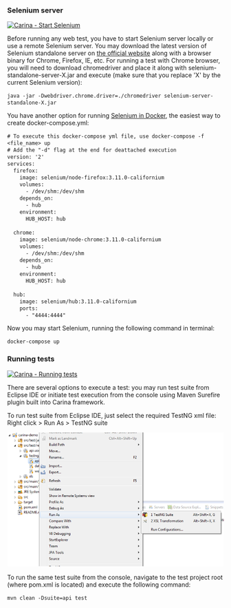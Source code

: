 ### Selenium server

[![Carina - Start Selenium](https://raw.githubusercontent.com/qaprosoft/carina/master/docs/img/video.png)](https://youtu.be/YGXsVoEY74M)

Before running any web test, you have to start Selenium server locally or use a remote Selenium server. You may download the latest version of Selenium standalone server on [the official website](https://www.seleniumhq.org/download) along with a browser binary for Chrome, Firefox, IE, etc. For running a test with Chrome browser, you will need to download chromedriver and place it along with selenium-standalone-server-X.jar and execute (make sure that you replace 'X' by the current Selenium version):
```
java -jar -Dwebdriver.chrome.driver=./chromedriver selenium-server-standalone-X.jar
```
You have another option for running [Selenium in Docker](https://github.com/SeleniumHQ/docker-selenium), the easiest way to create docker-compose.yml:
```
# To execute this docker-compose yml file, use docker-compose -f <file_name> up
# Add the "-d" flag at the end for deattached execution
version: '2'
services:
  firefox:
    image: selenium/node-firefox:3.11.0-californium
    volumes:
      - /dev/shm:/dev/shm
    depends_on:
      - hub
    environment:
      HUB_HOST: hub

  chrome:
    image: selenium/node-chrome:3.11.0-californium
    volumes:
      - /dev/shm:/dev/shm
    depends_on:
      - hub
    environment:
      HUB_HOST: hub

  hub:
    image: selenium/hub:3.11.0-californium
    ports:
      - "4444:4444"
```
Now you may start Selenium, running the following command in terminal:
```
docker-compose up
```

### Running tests

[![Carina - Running tests](http://img.youtube.com/vi/QGHCezE-d-I/0.jpg)](https://youtu.be/QGHCezE-d-I)

There are several options to execute a test: you may run test suite from Eclipse IDE or initiate test execution from the console using Maven Surefire plugin built into Carina framework.

To run test suite from Eclipse IDE, just select the required TestNG xml file: Right click > Run As > TestNG suite

![Execution from Eclipse IDE](img/006-Configuration-and-execution.png)


To run the same test suite from the console, navigate to the test project root (where pom.xml is located) and execute the following command:

```
mvn clean -Dsuite=api test
```
